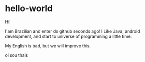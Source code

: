 # hello-world

Hi!

I'am Brazilian and enter do github seconds ago!
I Like Java, android development, and start to universe of programming a little time.

My English is bad, but we will improve this.

oi sou thais
